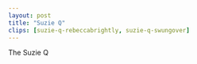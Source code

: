```yaml
---
layout: post
title: "Suzie Q"
clips: [suzie-q-rebeccabrightly, suzie-q-swungover]
---
```



The Suzie Q



